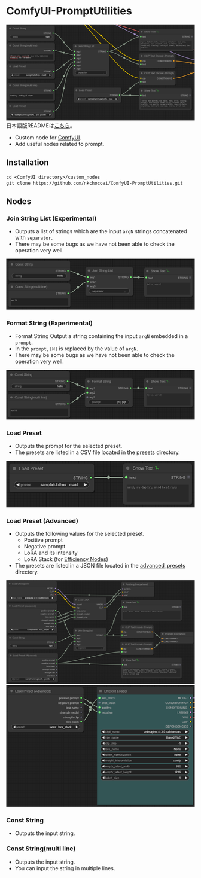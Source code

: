 # ComfyUI-PromptUtilities
![PromptUtilities Preview](preview.png "PromptUtilities Preview")  
日本語版READMEは[こちら](README.jp.md)。

- Custom node for [ComfyUI](https://github.com/comfyanonymous/ComfyUI).
- Add useful nodes related to prompt.

## Installation
```
cd <ComfyUI directory>/custom_nodes
git clone https://github.com/nkchocoai/ComfyUI-PromptUtilities.git
```

## Nodes
### Join String List (Experimental)
- Outputs a list of strings which are the input `argN` strings concatenated with `separator`.
- There may be some bugs as we have not been able to check the operation very well.

![Example Join String List](ex_join.png "Example Join String List")  

### Format String (Experimental)
- Format String Output a string containing the input `argN` embedded in a `prompt`.
- In the `prompt`, `[N]` is replaced by the value of `argN`.
- There may be some bugs as we have not been able to check the operation very well.

![Example Format String](ex_format.png "Example Format String")  

### Load Preset
- Outputs the prompt for the selected preset.
- The presets are listed in a CSV file located in the [presets](presets) directory.

![Example Load Preset](ex_preset.png "Example Load Preset")

### Load Preset (Advanced)
- Outputs the following values for the selected preset.
  - Positive prompt
  - Negative prompt
  - LoRA and its intensity
  - LoRA Stack (for [Efficiency Nodes](https://github.com/jags111/efficiency-nodes-comfyui))
- The presets are listed in a JSON file located in the [advanced_presets](advanced_presets) directory.

![Example Load Preset Advanced 01](ex_preset_adv_01.png "Example Load Preset Advanced 01")
![Example Load Preset Advanced 02](ex_preset_adv_02.png "Example Load Preset Advanced 02")

### Const String
- Outputs the input string.

### Const String(multi line)
- Outputs the input string.
- You can input the string in multiple lines.
